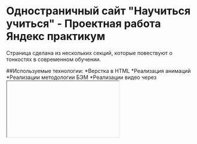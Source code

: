 # Одностраничный сайт "Научиться учиться" - Проектная работа Яндекс практикум

Страница сделана из нескольких секций, которые повествуют о тонкостях в современном обучении.

##Используемые технологии:
*Верстка в HTML
*Реализация анимаций
*Реализации методологии БЭМ
*Реализации видео через <iframe>

